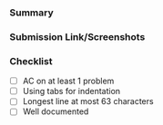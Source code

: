 ### Summary

### Submission Link/Screenshots

### Checklist
- [ ] AC on at least 1 problem
- [ ] Using tabs for indentation
- [ ] Longest line at most 63 characters
- [ ] Well documented
